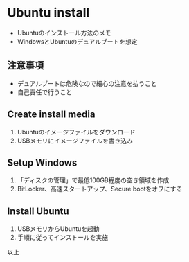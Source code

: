 # Ubuntu install
- Ubuntuのインストール方法のメモ
- WindowsとUbuntuのデュアルブートを想定

## 注意事項
- デュアルブートは危険なので細心の注意を払うこと
- 自己責任で行うこと

## Create install media
1. Ubuntuのイメージファイルをダウンロード
1. USBメモリにイメージファイルを書き込み

## Setup Windows
1. 「ディスクの管理」で最低100GB程度の空き領域を作成
1. BitLocker、高速スタートアップ、Secure bootをオフにする

## Install Ubuntu
1. USBメモリからUbuntuを起動
2. 手順に従ってインストールを実施

以上
